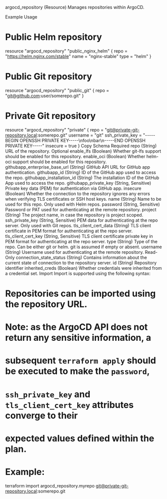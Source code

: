 argocd_repository (Resource)
Manages repositories within ArgoCD.

Example Usage
# Public Helm repository
resource "argocd_repository" "public_nginx_helm" {
  repo = "https://helm.nginx.com/stable"
  name = "nginx-stable"
  type = "helm"
}

# Public Git repository
resource "argocd_repository" "public_git" {
  repo = "git@github.com:user/somerepo.git"
}

# Private Git repository
resource "argocd_repository" "private" {
  repo            = "git@private-git-repository.local:somerepo.git"
  username        = "git"
  ssh_private_key = "-----BEGIN OPENSSH PRIVATE KEY-----\nfoo\nbar\n-----END OPENSSH PRIVATE KEY-----"
  insecure        = true
}
Copy
Schema
Required
repo (String) URL of the repository.
Optional
enable_lfs (Boolean) Whether git-lfs support should be enabled for this repository.
enable_oci (Boolean) Whether helm-oci support should be enabled for this repository.
githubapp_enterprise_base_url (String) GitHub API URL for GitHub app authentication.
githubapp_id (String) ID of the GitHub app used to access the repo.
githubapp_installation_id (String) The installation ID of the GitHub App used to access the repo.
githubapp_private_key (String, Sensitive) Private key data (PEM) for authentication via GitHub app.
insecure (Boolean) Whether the connection to the repository ignores any errors when verifying TLS certificates or SSH host keys.
name (String) Name to be used for this repo. Only used with Helm repos.
password (String, Sensitive) Password or PAT used for authenticating at the remote repository.
project (String) The project name, in case the repository is project scoped.
ssh_private_key (String, Sensitive) PEM data for authenticating at the repo server. Only used with Git repos.
tls_client_cert_data (String) TLS client certificate in PEM format for authenticating at the repo server.
tls_client_cert_key (String, Sensitive) TLS client certificate private key in PEM format for authenticating at the repo server.
type (String) Type of the repo. Can be either git or helm. git is assumed if empty or absent.
username (String) Username used for authenticating at the remote repository.
Read-Only
connection_state_status (String) Contains information about the current state of connection to the repository server.
id (String) Repository identifier
inherited_creds (Boolean) Whether credentials were inherited from a credential set.
Import
Import is supported using the following syntax:

# Repositories can be imported using the repository URL.

# Note: as the ArgoCD API does not return any sensitive information, a
# subsequent `terraform apply` should be executed to make the `password`,
# `ssh_private_key` and `tls_client_cert_key` attributes converge to their
# expected values defined within the plan.

# Example:
terraform import argocd_repository.myrepo git@private-git-repository.local:somerepo.git
